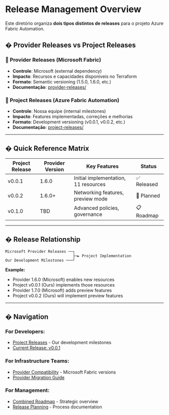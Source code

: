 # Release Management Overview

Este diretório organiza **dois tipos distintos de releases** para o projeto Azure Fabric Automation.

## � **Provider Releases vs Project Releases**

### **🔧 Provider Releases (Microsoft Fabric)**
- **Controle**: Microsoft (external dependency)
- **Impacto**: Recursos e capacidades disponíveis no Terraform
- **Formato**: Semantic versioning (1.5.0, 1.6.0, etc.)
- **Documentação**: [provider-releases/](provider-releases/)

### **🚀 Project Releases (Azure Fabric Automation)**
- **Controle**: Nossa equipe (internal milestones)
- **Impacto**: Features implementadas, correções e melhorias
- **Formato**: Development versioning (v0.0.1, v0.0.2, etc.)
- **Documentação**: [project-releases/](project-releases/)

---

## � **Quick Reference Matrix**

| Project Release | Provider Version | Key Features | Status |
|----------------|------------------|--------------|---------|
| v0.0.1 | 1.6.0 | Initial implementation, 11 resources | ✅ Released |
| v0.0.2 | 1.6.0+ | Networking features, preview mode | 🚧 Planned |
| v0.1.0 | TBD | Advanced policies, governance | 📋 Roadmap |

---

## � **Release Relationship**

```
Microsoft Provider Releases ──┐
                              ├─► Project Implementation  
Our Development Milestones ───┘     
```

**Example:**
- Provider 1.6.0 (Microsoft) enables new resources
- Project v0.0.1 (Ours) implements those resources  
- Provider 1.7.0 (Microsoft) adds preview features
- Project v0.0.2 (Ours) will implement preview features

---

## � **Navigation**

### **For Developers:**
- [Project Releases](project-releases/) - Our development milestones
- [Current Release: v0.0.1](project-releases/v0.0.1.md)

### **For Infrastructure Teams:**
- [Provider Compatibility](provider-releases/) - Microsoft Fabric versions  
- [Provider Migration Guide](provider-releases/migration-guide.md)

### **For Management:**
- [Combined Roadmap](ROADMAP.md) - Strategic overview
- [Release Planning](PLANNING.md) - Process documentation